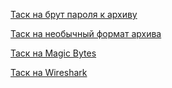 [Таск на брут пароля к архиву](./brute.md)

[Таск на необычный формат архива](./archive.md)

[Таск на Magic Bytes](./magic.md)

[Таск на Wireshark](./udp.md)
